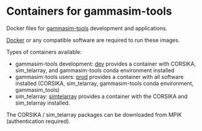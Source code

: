 # Containers for gammasim-tools

Docker files for [gammasim-tools](https://github.com/gammasim/gammasim-tools) development and applications.

[Docker](https://www.docker.com/community-edition#/download) or any compatible software are required to run these images.

Types of containers available:
- gammasim-tools development: [dev](./dev) provides a container with CORSIKA, sim\_telarray, and gammasim-tools conda environment installed
- gammasim-tools users: [prod](./prod) provides a container with all software installed (CORSIKA, sim\_telarray, gammasim-tools conda environment, gammasim_tools)
- sim\_telarray: [simtelarray](./simtelarray) provides a container with the CORSIKA and sim\_telarray installed.

The CORSIKA / sim\_telarray packages can be downloaded from MPIK (authentication required).

